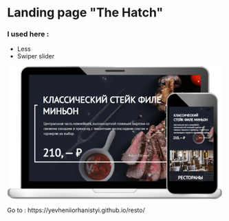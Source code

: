 # Landing page "The Hatch"
### I used here :
- Less
- Swiper slider 
<p>
  <img src="img/preview.png"/>
</p>
<p>Go to : https://yevheniiorhanistyi.github.io/resto/</p>
